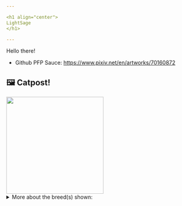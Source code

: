 ```yaml
---

<h1 align="center">
LightSage
</h1>

---
```


Hello there!


- Github PFP Sauce: https://www.pixiv.net/en/artworks/70160872


## 🖼️ Catpost!

<sub>
    <img src="https://cdn2.thecatapi.com/images/qsGk4el-D.jpg" height="256">
</sub>


<details>
<summary>More about the breed(s) shown:</summary>

Breed: Snowshoe

Description: The Snowshoe is a vibrant, energetic, affectionate and intelligent cat. They love being around people which makes them ideal for families, and becomes unhappy when left alone for long periods of time. Usually attaching themselves to one person, they do whatever they can to get your attention.

Links:
<ul>
  <li>CFA None available</li>
  <li>Wikipedia https://en.wikipedia.org/wiki/Snowshoe_(cat)</li>
</ul> 

</details>
